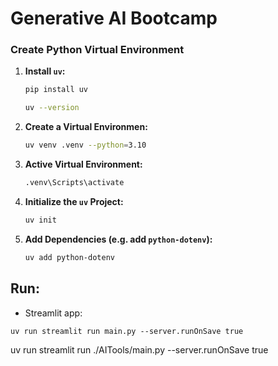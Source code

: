 # Generative AI Bootcamp

### Create Python Virtual Environment
1. **Install `uv`:**

   ```bash
   pip install uv

   uv --version
2. **Create a Virtual Environmen:**
    ```bash
    uv venv .venv --python=3.10
3. **Active Virtual Environment:**
    ```bash
    .venv\Scripts\activate
4. **Initialize the `uv` Project:**
    ```bash
    uv init
5. **Add Dependencies (e.g. add `python-dotenv`):**
    ```bash
    uv add python-dotenv

## Run:
- Streamlit app:
```
uv run streamlit run main.py --server.runOnSave true
```

uv run streamlit run ./AITools/main.py --server.runOnSave true